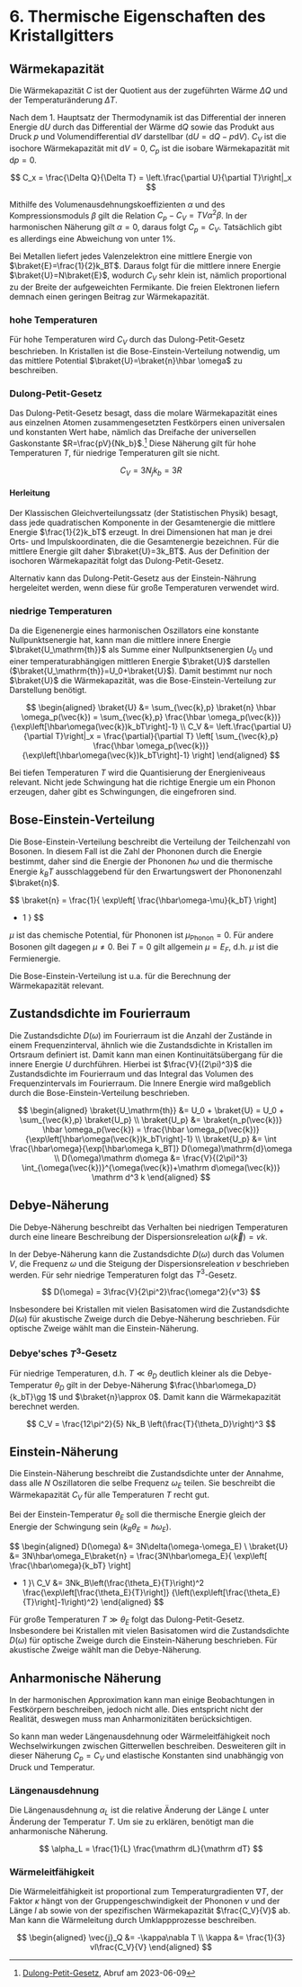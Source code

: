 # 6. Thermische Eigenschaften des Kristallgitters
## Wärmekapazität
Die Wärmekapazität $C$ ist der Quotient aus der zugeführten Wärme $\Delta Q$ und der Temperaturänderung $\Delta T$.

Nach dem 1. Hauptsatz der Thermodynamik ist das Differential der inneren Energie $\mathrm dU$ durch das Differential der Wärme $\mathrm dQ$ sowie das Produkt aus Druck $p$ und Volumendifferential $\mathrm dV$ darstellbar ($\mathrm dU = \mathrm dQ - p\mathrm dV$). $C_V$ ist die isochore Wärmekapazität mit $\mathrm dV=0$, $C_p$ ist die isobare Wärmekapazität mit $\mathrm dp=0$.

$$
  C_x = \frac{\Delta Q}{\Delta T} = \left.\frac{\partial U}{\partial T}\right|_x
$$

Mithilfe des Volumenausdehnungskoeffizienten $\alpha$ und des Kompressionsmoduls $\beta$ gilt die Relation $C_p-C_V = TV\alpha^2\beta$. In der harmonischen Näherung gilt $\alpha=0$, daraus folgt $C_p=C_V$. Tatsächlich gibt es allerdings eine Abweichung von unter $1\%$.

Bei Metallen liefert jedes Valenzelektron eine mittlere Energie von $\braket{E}=\frac{1}{2}k_BT$. Daraus folgt für die mittlere innere Energie $\braket{U}=N\braket{E}$, wodurch $C_V$ sehr klein ist, nämlich proportional zu der Breite der aufgeweichten Fermikante. Die freien Elektronen liefern demnach einen geringen Beitrag zur Wärmekapazität.

### hohe Temperaturen
Für hohe Temperaturen wird $C_V$ durch das Dulong-Petit-Gesetz beschrieben. In Kristallen ist die Bose-Einstein-Verteilung notwendig, um das mittlere Potential $\braket{U}=\braket{n}\hbar \omega$ zu beschreiben.

### Dulong-Petit-Gesetz
Das Dulong-Petit-Gesetz besagt, dass die molare Wärmekapazität eines aus einzelnen Atomen zusammengesetzten Festkörpers einen universalen und konstanten Wert habe, nämlich das Dreifache der universellen Gaskonstante $R=\frac{pV}{Nk_b}$.[^7] Diese Näherung gilt für hohe Temperaturen $T$, für niedrige Temperaturen gilt sie nicht.

$$
  C_V = 3N_j k_b = 3R
$$

#### Herleitung
Der Klassischen Gleichverteilungssatz (der Statistischen Physik) besagt, dass jede quadratischen Komponente in der Gesamtenergie die mittlere Energie $\frac{1}{2}k_bT$ erzeugt. In drei Dimensionen hat man je drei Orts- und Impulskoordinaten, die die Gesamtenergie bezeichnen. Für die mittlere Energie gilt daher $\braket{U}=3k_BT$. Aus der Definition der isochoren Wärmekapazität folgt das Dulong-Petit-Gesetz.

Alternativ kann das Dulong-Petit-Gesetz aus der Einstein-Nährung hergeleitet werden, wenn diese für große Temperaturen verwendet wird.

[^7]: [Dulong-Petit-Gesetz](https://de.wikipedia.org/wiki/Dulong-Petit-Gesetz), Abruf am 2023-06-09

### niedrige Temperaturen
Da die Eigenenergie eines harmonischen Oszillators eine konstante Nullpunktsenergie hat, kann man die mittlere innere Energie $\braket{U_\mathrm{th}}$ als Summe einer Nullpunktsenergien $U_0$ und einer temperaturabhängigen mittleren Energie $\braket{U}$ darstellen ($\braket{U_\mathrm{th}}=U_0+\braket{U}$). Damit bestimmt nur noch $\braket{U}$ die Wärmekapazität, was die Bose-Einstein-Verteilung zur Darstellung benötigt.

$$
\begin{aligned}
  \braket{U} &= \sum_{\vec{k},p} \braket{n} \hbar \omega_p(\vec{k}) = \sum_{\vec{k},p}
  \frac{\hbar \omega_p(\vec{k})}
  {\exp\left[\hbar\omega(\vec{k})k_bT\right]-1} \\
  C_V &= \left.\frac{\partial U}{\partial T}\right|_x
  = \frac{\partial}{\partial T}
  \left[
  \sum_{\vec{k},p}
  \frac{\hbar \omega_p(\vec{k})}
  {\exp\left[\hbar\omega(\vec{k})k_bT\right]-1}
  \right]
\end{aligned}
$$

Bei tiefen Temperaturen $T$ wird die Quantisierung der Energieniveaus relevant. Nicht jede Schwingung hat die richtige Energie um ein Phonon erzeugen, daher gibt es Schwingungen, die eingefroren sind.

## Bose-Einstein-Verteilung
Die Bose-Einstein-Verteilung beschreibt die Verteilung der Teilchenzahl von Bosonen. In diesem Fall ist die Zahl der Phononen durch die Energie bestimmt, daher sind die Energie der Phononen $\hbar\omega$ und die thermische Energie $k_BT$ ausschlaggebend für den Erwartungswert der Phononenzahl $\braket{n}$.

$$
  \braket{n} = \frac{1}{
  \exp\left[
  \frac{\hbar\omega-\mu}{k_bT}
  \right]
  - 1
  }
$$

$\mu$ ist das chemische Potential, für Phononen ist $\mu_\mathrm{Phonon}=0$. Für andere Bosonen gilt dagegen $\mu\neq 0$. Bei $T=0$ gilt allgemein $\mu=E_F$, d.h. $\mu$ ist die Fermienergie.

Die Bose-Einstein-Verteilung ist u.a. für die Berechnung der Wärmekapazität relevant.

## Zustandsdichte im Fourierraum
Die Zustandsdichte $D(\omega)$ im Fourierraum ist die Anzahl der Zustände in einem Frequenzinterval, ähnlich wie die Zustandsdichte in Kristallen im Ortsraum definiert ist. Damit kann man einen Kontinuitätsübergang für die innere Energie $U$ durchführen. Hierbei ist $\frac{V}{(2\pi)^3}$ die Zustandsdichte im Fourierraum und das Integral das Volumen des Frequenzintervals im Fourierraum. Die Innere Energie wird maßgeblich durch die Bose-Einstein-Verteilung beschrieben.

$$
\begin{aligned}
  \braket{U_\mathrm{th}} &= U_0 + \braket{U} = U_0 + \sum_{\vec{k},p} \braket{U_p} \\
  \braket{U_p} &= \braket{n_p(\vec{k})} \hbar \omega_p(\vec{k}) = \frac{\hbar \omega_p(\vec{k})}
  {\exp\left[\hbar\omega(\vec{k})k_bT\right]-1} \\
  \braket{U_p} &= \int \frac{\hbar\omega}{\exp[\hbar\omega k_BT]} D(\omega)\mathrm{d}\omega \\
  D(\omega)\mathrm d\omega &=
  \frac{V}{(2\pi)^3}
  \int_{\omega(\vec{k})}^{\omega(\vec{k})+\mathrm d\omega(\vec{k})} \mathrm d^3 k
\end{aligned}
$$

## Debye-Näherung
Die Debye-Näherung beschreibt das Verhalten bei niedrigen Temperaturen durch eine lineare Beschreibung der Dispersionsreleation $\omega(\vec{k})=vk$.

In der Debye-Näherung kann die Zustandsdichte $D(\omega)$ durch das Volumen $V$, die Frequenz $\omega$ und die Steigung der Dispersionsreleation $v$ beschrieben werden. Für sehr niedrige Temperaturen folgt das $T^3$-Gesetz.

$$
  D(\omega) = 3\frac{V}{2\pi^2}\frac{\omega^2}{v^3}
$$

Insbesondere bei Kristallen mit vielen Basisatomen wird die Zustandsdichte $D(\omega)$ für akustische Zweige durch die Debye-Näherung beschrieben. Für optische Zweige wählt man die Einstein-Näherung.

### Debye'sches $T^3$-Gesetz
Für niedrige Temperaturen, d.h. $T\ll \theta_D$ deutlich kleiner als die Debye-Temperatur $\theta_D$ gilt in der Debye-Näherung $\frac{\hbar\omega_D}{k_bT}\gg 1$ und $\braket{n}\approx 0$. Damit kann die Wärmekapazität berechnet werden.

$$
  C_V = \frac{12\pi^2}{5} Nk_B \left(\frac{T}{\theta_D}\right)^3
$$

## Einstein-Näherung
Die Einstein-Näherung beschreibt die Zustandsdichte unter der Annahme, dass alle $N$ Oszillatoren die selbe Frequenz $\omega_E$ teilen. Sie beschreibt die Wärmekapazität $C_V$ für alle Temperaturen $T$ recht gut.

Bei der Einstein-Temperatur $\theta_E$ soll die thermische Energie gleich der Energie der Schwingung sein $(k_B\theta_E = \hbar\omega_E)$.

$$
\begin{aligned}
  D(\omega) &= 3N\delta(\omega-\omega_E) \\
  \braket{U} &= 3N\hbar\omega_E\braket{n}
  = \frac{3N\hbar\omega_E}{
  \exp\left[
  \frac{\hbar\omega}{k_bT}
  \right]
  - 1
  }\\
  C_V &= 3Nk_B\left(\frac{\theta_E}{T}\right)^2
  \frac{\exp\left[\frac{\theta_E}{T}\right]}
  {\left(\exp\left[\frac{\theta_E}{T}\right]-1\right)^2}
\end{aligned}
$$

Für große Temperaturen $T\gg \theta_E$ folgt das Dulong-Petit-Gesetz. Insbesondere bei Kristallen mit vielen Basisatomen wird die Zustandsdichte $D(\omega)$ für optische Zweige durch die Einstein-Näherung beschrieben. Für akustische Zweige wählt man die Debye-Näherung.

## Anharmonische Näherung
In der harmonischen Approximation kann man einige Beobachtungen in Festkörpern beschreiben, jedoch nicht alle. Dies entspricht nicht der Realität, deswegen muss man Anharmonizitäten berücksichtigen.

So kann man weder Längenausdehnung oder Wärmeleitfähigkeit noch Wechselwirkungen zwischen Gitterwellen beschreiben. Desweiteren gilt in dieser Näherung $C_p=C_V$ und elastische Konstanten sind unabhängig von Druck und Temperatur.

### Längenausdehnung
Die Längenausdehnung $\alpha_L$ ist die relative Änderung der Länge $L$ unter Änderung der Temperatur $T$. Um sie zu erklären, benötigt man die anharmonische Näherung.

$$
  \alpha_L = \frac{1}{L} \frac{\mathrm dL}{\mathrm dT}
$$

### Wärmeleitfähigkeit
Die Wärmeleitfähigkeit ist proportional zum Temperaturgradienten $\nabla T$, der Faktor $\kappa$ hängt von der Gruppengeschwindigkeit der Phononen $v$ und der Länge $l$ ab sowie von der spezifischen Wärmekapazität $\frac{C_V}{V}$ ab. Man kann die Wärmeleitung durch Umklappprozesse beschreiben.

$$
\begin{aligned}
  \vec{j}_Q &= -\kappa\nabla T \\
  \kappa &= \frac{1}{3} vl\frac{C_V}{V}
\end{aligned}
$$


